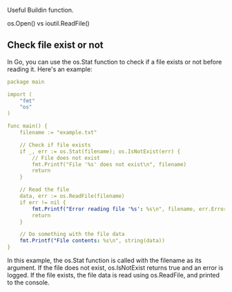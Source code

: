 Useful Buildin function.

os.Open() vs ioutil.ReadFile()



Check file exist or not
--------------------------

In Go, you can use the os.Stat function to check if a file exists or not before reading it. Here's an example:

```yaml
package main

import (
	"fmt"
	"os"
)

func main() {
	filename := "example.txt"

	// Check if file exists
	if _, err := os.Stat(filename); os.IsNotExist(err) {
		// File does not exist
		fmt.Printf("File '%s' does not exist\n", filename)
		return
	}

	// Read the file
	data, err := os.ReadFile(filename)
	if err != nil {
		fmt.Printf("Error reading file '%s': %s\n", filename, err.Error())
		return
	}

	// Do something with the file data
	fmt.Printf("File contents: %s\n", string(data))
}

```

In this example, the os.Stat function is called with the filename as its argument. If the file does not exist, os.IsNotExist returns true and an error is logged. If the file exists, the file data is read using os.ReadFile, and printed to the console.
